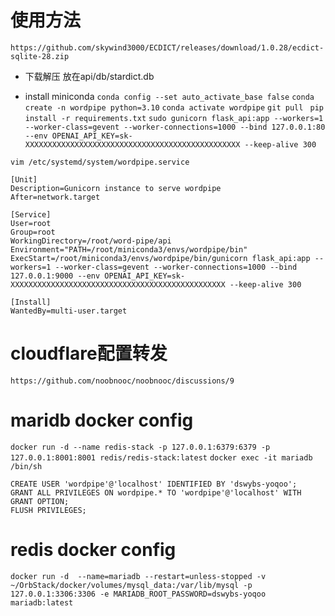 # 使用方法

`https://github.com/skywind3000/ECDICT/releases/download/1.0.28/ecdict-sqlite-28.zip`
- 下载解压 放在api/db/stardict.db


- install miniconda
`conda config --set auto_activate_base false`
`conda create -n wordpipe python=3.10`
`conda activate wordpipe`
`git pull `
`pip install -r requirements.txt`
`sudo gunicorn flask_api:app --workers=1 --worker-class=gevent --worker-connections=1000 --bind 127.0.0.1:80 --env OPENAI_API_KEY=sk-XXXXXXXXXXXXXXXXXXXXXXXXXXXXXXXXXXXXXXXXXXXXXXXX --keep-alive 300`


`vim /etc/systemd/system/wordpipe.service`
```
[Unit]
Description=Gunicorn instance to serve wordpipe
After=network.target

[Service]
User=root
Group=root
WorkingDirectory=/root/word-pipe/api
Environment="PATH=/root/miniconda3/envs/wordpipe/bin"
ExecStart=/root/miniconda3/envs/wordpipe/bin/gunicorn flask_api:app --workers=1 --worker-class=gevent --worker-connections=1000 --bind 127.0.0.1:9000 --env OPENAI_API_KEY=sk-XXXXXXXXXXXXXXXXXXXXXXXXXXXXXXXXXXXXXXXXXXXXXXXX --keep-alive 300

[Install]
WantedBy=multi-user.target
```

# cloudflare配置转发

`https://github.com/noobnooc/noobnooc/discussions/9`

# maridb docker config

`docker run -d --name redis-stack -p 127.0.0.1:6379:6379 -p 127.0.0.1:8001:8001 redis/redis-stack:latest`
`docker exec -it mariadb /bin/sh`

```
CREATE USER 'wordpipe'@'localhost' IDENTIFIED BY 'dswybs-yoqoo';
GRANT ALL PRIVILEGES ON wordpipe.* TO 'wordpipe'@'localhost' WITH GRANT OPTION;
FLUSH PRIVILEGES;
```

# redis docker config

`docker run -d  --name=mariadb --restart=unless-stopped -v ~/OrbStack/docker/volumes/mysql_data:/var/lib/mysql -p 127.0.0.1:3306:3306 -e MARIADB_ROOT_PASSWORD=dswybs-yoqoo mariadb:latest`